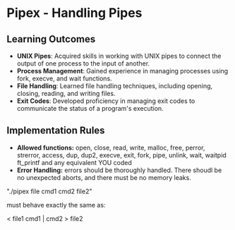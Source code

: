 # Pipex - Handling Pipes

## Learning Outcomes

- **UNIX Pipes**: Acquired skills in working with UNIX pipes to connect the output of one process to the input of another.
- **Process Management**: Gained experience in managing processes using fork, execve, and wait functions.
- **File Handling**: Learned file handling techniques, including opening, closing, reading, and writing files.
- **Exit Codes**: Developed proficiency in managing exit codes to communicate the status of a program's execution.

## Implementation Rules

 - **Allowed functions:** open, close, read, write, malloc, free, perror, strerror, access, dup, dup2, execve, exit, fork, pipe, unlink, wait, waitpid ft_printf and any equivalent YOU coded
 - **Error Handling:** errors should be thoroughly handled. There shoudl be no unexpected aborts, and there must be no memory leaks.

"./pipex file cmd1 cmd2 file2"

must behave exactly the same as:

< file1 cmd1 | cmd2 > file2

